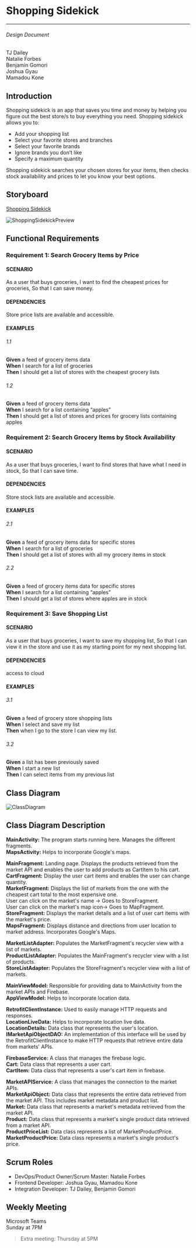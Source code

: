 # Shopping Sidekick
---
###### Design Document

TJ Dailey  
Natalie Forbes  
Benjamin Gomori  
Joshua Gyau  
Mamadou Kone

## Introduction

Shopping sidekick is an app that saves you time and money by helping you figure out the best store/s to buy everything you need. Shopping sidekick allows you to:
-	Add your shopping list
-	Select your favorite stores and branches
-	Select your favorite brands
-	Ignore brands you don’t like
-	Specify a maximum quantity 

Shopping sidekick searches your chosen stores for your items, then checks stock availability and prices to let you know your best options. 
## Storyboard
[Shopping Sidekick](https://projects.invisionapp.com/prototype/ckkhhheid002wmg01p4rl98gv/play)

![ShoppingSidekickPreview](https://user-images.githubusercontent.com/64596547/106222273-2c930080-61ad-11eb-9c5a-90e546288892.png)

## Functional Requirements

### Requirement 1: Search Grocery Items by Price
#### SCENARIO
As a user that buys groceries,
I want to find the cheapest prices for groceries,
So that I can save money.
#### DEPENDENCIES
Store price lists are available and accessible.

#### EXAMPLES
###### 1.1
**Given** a feed of grocery items data  
**When** I search for a list of groceries  
**Then** I should get a list of stores with the cheapest grocery lists

###### 1.2
**Given** a feed of grocery items data  
**When** I search for a list containing “apples”  
**Then** I should get a list of stores and prices for grocery lists containing apples

### Requirement 2: Search Grocery Items by Stock Availability
#### SCENARIO
As a user that buys groceries,
I want to find stores that have what I need in stock,
So that I can save time.
#### DEPENDENCIES
Store stock lists are available and accessible.

#### EXAMPLES
###### 2.1
**Given** a feed of grocery items data for specific stores  
**When** I search for a list of groceries  
**Then** I should get a list of stores with all my grocery items in stock

###### 2.2
**Given** a feed of grocery items data for specific stores  
**When** I search for a list containing “apples”  
**Then** I should get a list of stores where apples are in stock

### Requirement 3: Save Shopping List
#### SCENARIO
As a user that buys groceries,
I want to save my shopping list,
So that I can view it in the store and use it as my starting point for my next shopping list.
#### DEPENDENCIES
access to cloud
#### EXAMPLES
###### 3.1
**Given** a feed of grocery store shopping lists  
**When** I select and save my list  
**Then** when I go to the store I can view my list.

###### 3.2
**Given** a list has been previously saved  
**When** I start a new list  
**Then** I can select items from my previous list

## Class Diagram
![ClassDiagram](https://user-images.githubusercontent.com/54749949/115615604-2e0c2a80-a2bd-11eb-969d-e73d6cf438c7.png)

## Class Diagram Description
**MainActivity:** The program starts running here. Manages the different fragments.<br/>
**MapsActivity:** Helps to incorporate Google's maps.<br/>

**MainFragment:** Landing page. Displays the products retrieved from the market API and enables the user to add products as CartItem to his cart.<br/>
**CartFragment:** Display the user cart items and enables the user can change quantity.<br/>
**MarketFragment:** Displays the list of markets from the one with the cheapest cart total to the most expensive one.<br/>
User can click on the market's name -> Goes to StoreFragment.<br/>
User can click on the market's map icon-> Goes to MapFragment.<br/>
**StoreFragment:** Displays the market details and a list of user cart items with the market's price.<br/>
**MapsFragment:** Displays distance and directions from user location to market address. Incorporates Google's Maps.<br/>


**MarketListAdapter:** Populates the MarketFragment's recycler view with a list of markets.<br/>
**ProductListAdapter:** Populates the MainFragment's recycler view with a list of products.<br/>
**StoreListAdapter:** Populates the StoreFragment's recycler view with a list of markets.<br/>

**MainViewModel:** Responsible for providing data to MainActivity from the market APIs and Firebase.<br/>
**AppViewModel:** Helps to incorporate location data.<br/>

**RetrofitClientInstance:** Used to easily manage HTTP requests and responses.<br/>
**LocationLiveData:** Helps to incorporate location live data.<br/>
**LocationDetails:** Data class that represents the user's location. <br/>
**IMarketApiObjectDAO:** An implementation of this interface will be used by the RetrofitClientInstance to make HTTP requests that retrieve entire data from markets' APIs.<br/>

**FirebaseService:** A class that manages the firebase logic.<br/>
**Cart:** Data class that represents a user cart.<br/>
**CartItem:** Data class that represents a user's cart item in firebase.<br/>

**MarketAPIService:** A class that manages the connection to the market APIs.<br/>
**MarketApiObject:** Data class that represents the entire data retrieved from the market API. This includes market metadata and product list.<br/>
**Market:** Data class that represents a market's metadata retrieved from the market API.<br/>
**Product:** Data class that represents a market's single product data retrieved from a market API.<br/>
**ProductPriceList:** Data class represents a list of MarketProductPrice.<br/>
**MarketProductPrice:** Data class represents a market's single product's price.<br/>

## Scrum Roles

-	DevOps/Product Owner/Scrum Master: Natalie Forbes
-	Frontend Developer: Joshua Gyau, Mamadou Kone
-	Integration Developer: TJ Dailey, Benjamin Gomori
## Weekly Meeting

Microsoft Teams  
Sunday at 7PM
> Extra meeting: Thursday at 5PM


